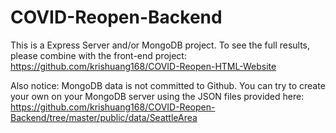 # COVID-Reopen-Backend

This is a Express Server and/or MongoDB project. To see the full results, please combine with the front-end project:
https://github.com/krishuang168/COVID-Reopen-HTML-Website

Also notice: MongoDB data is not committed to Github. You can try to create your own on your MongoDB server using the JSON files provided here: https://github.com/krishuang168/COVID-Reopen-Backend/tree/master/public/data/SeattleArea
